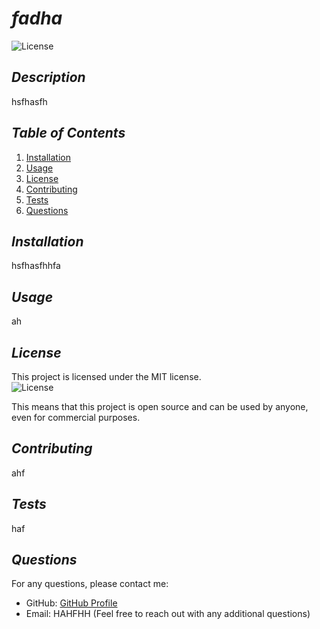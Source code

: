 
  # *fadha*

  ![License](https://img.shields.io/badge/license-MIT-blue.svg)

  ## *Description*
  hsfhasfh

  
  ## *Table of Contents*
  1. [Installation](#installation)
  2. [Usage](#usage)
  3. [License](#license)
  4. [Contributing](#contributing)
  5. [Tests](#tests)
  6. [Questions](#questions)

  
  ## *Installation* <a name="installation"></a>
  hsfhasfhhfa

  
  ## *Usage* <a name="usage"></a>
  ah

  
  ## *License* <a name="license"></a>
  This project is licensed under the MIT license.  
  ![License](https://img.shields.io/badge/license-MIT-blue.svg)

   This means that this project is open source and can be used by anyone, even for commercial purposes.
  
  ## *Contributing* <a name="contributing"></a>
  ahf

  
  ## *Tests* <a name="tests"></a>
  haf

  
  ## *Questions* <a name="questions"></a>
  For any questions, please contact me:
- GitHub: [GitHub Profile](https://github.com/ag)
- Email: HAHFHH (Feel free to reach out with any additional questions)
